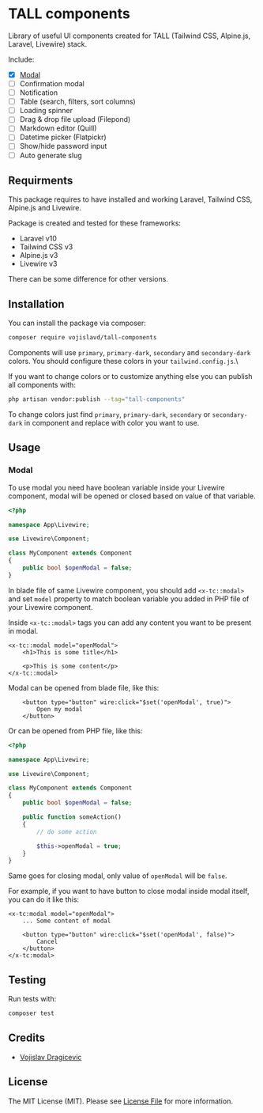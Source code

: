 # TALL components

Library of useful UI components created for TALL (Tailwind CSS, Alpine.js, Laravel, Livewire) stack.

Include:

- [x] [Modal](#modal)
- [ ] Confirmation modal
- [ ] Notification
- [ ] Table (search, filters, sort columns)
- [ ] Loading spinner
- [ ] Drag & drop file upload (Filepond)
- [ ] Markdown editor (Quill)
- [ ] Datetime picker (Flatpickr)
- [ ] Show/hide password input
- [ ] Auto generate slug

## Requirments

This package requires to have installed and working Laravel, Tailwind CSS, Alpine.js and Livewire.

Package is created and tested for these frameworks:
- Laravel v10
- Tailwind CSS v3
- Alpine.js v3
- Livewire v3

There can be some difference for other versions.

## Installation

You can install the package via composer:

```bash
composer require vojislavd/tall-components
```

Components will use `primary`, `primary-dark`, `secondary` and `secondary-dark` colors. You should configure these colors in your `tailwind.config.js`.\

If you want to change colors or to customize anything else you can publish all components with:

```bash
php artisan vendor:publish --tag="tall-components"
```

To change colors just find `primary`, `primary-dark`, `secondary` or `secondary-dark` in component and replace with color you want to use.

## Usage

### Modal

To use modal you need have boolean variable inside your Livewire component, modal will be opened or closed based on value of that variable.

```php
<?php

namespace App\Livewire;

use Livewire\Component;

class MyComponent extends Component
{
    public bool $openModal = false;
}
```

In blade file of same Livewire component, you should add `<x-tc::modal>` and set `model` property to match boolean variable you added in PHP file of your Livewire component.

Inside `<x-tc::modal>` tags you can add any content you want to be present in modal.

```blade
<x-tc::modal model="openModal">
    <h1>This is some title</h1>

    <p>This is some content</p>
</x-tc::modal>
```

Modal can be opened from blade file, like this:

```
    <button type="button" wire:click="$set('openModal', true)">
        Open my modal
    </button>
```

Or can be opened from PHP file, like this:

```php
<?php

namespace App\Livewire;

use Livewire\Component;

class MyComponent extends Component
{
    public bool $openModal = false;

    public function someAction()
    {
        // do some action

        $this->openModal = true;
    }
}
```

Same goes for closing modal, only value of `openModal` will be `false`.

For example, if you want to have button to close modal inside modal itself, you can do it like this:
```
<x-tc:modal model="openModal">
    ... Some content of modal

    <button type="button" wire:click="$set('openModal', false)">
        Cancel
    </button>
</x-tc:modal>
```

## Testing
Run tests with:

```bash
composer test
```

## Credits

- [Vojislav Dragicevic](https://vojislavd.com/)

## License

The MIT License (MIT). Please see [License File](LICENSE.md) for more information.